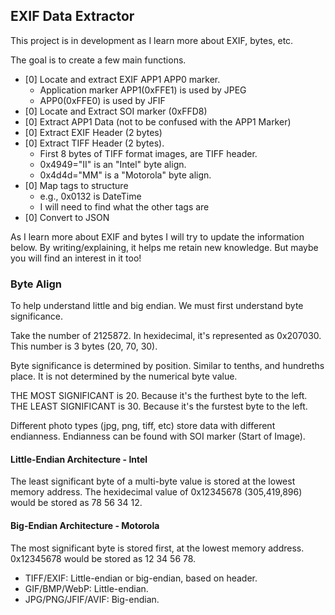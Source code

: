 ## EXIF Data Extractor

This project is in development as I learn more about EXIF, bytes, etc.

The goal is to create a few main functions.
- [0] Locate and extract EXIF APP1 APP0 marker.
  - Application marker APP1(0xFFE1) is used by JPEG
  - APP0(0xFFE0) is used by JFIF
- [0] Locate and Extract SOI marker (0xFFD8)
- [0] Extract APP1 Data (not to be confused with the APP1 Marker)
- [0] Extract EXIF Header (2 bytes)
- [0] Extract TIFF Header (2 bytes).
  - First 8 bytes of TIFF format images, are TIFF header.
  - 0x4949="II" is an "Intel" byte align.
  - 0x4d4d="MM" is a "Motorola" byte align.
- [0] Map tags to structure
  - e.g., 0x0132 is DateTime
  - I will need to find what the other tags are
- [0] Convert to JSON

As I learn more about EXIF and bytes I will try to update the information below.
By writing/explaining, it helps me retain new knowledge.
But maybe you will find an interest in it too!

### Byte Align
To help understand  little and big endian. We must first understand byte significance.

Take the number of 2125872. In hexidecimal, it's represented as 0x207030.
This number is 3 bytes (20, 70, 30).

Byte significance is determined by position. Similar to tenths, and hundreths place.
It is not determined by the numerical byte value.

THE MOST SIGNIFICANT is 20. Because it's the furthest byte to the left.
THE LEAST SIGNIFICANT is 30. Because it's the furstest byte to the left.

Different photo types (jpg, png, tiff, etc) store data with different endianness.
Endianness can be found with SOI marker (Start of Image).

#### Little-Endian Architecture - Intel
The least significant byte of a multi-byte value is stored at the lowest memory address.
The hexidecimal value of 0x12345678 (305,419,896) would be stored as 78 56 34 12.

#### Big-Endian Architecture - Motorola
The most significant byte is stored first, at the lowest memory address.
0x12345678 would be stored as 12 34 56 78.

- TIFF/EXIF: Little-endian or big-endian, based on header.
- GIF/BMP/WebP: Little-endian.
- JPG/PNG/JFIF/AVIF: Big-endian.
